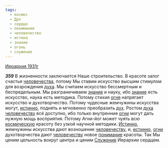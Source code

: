 ```yaml
---
tags:
  - космос
  - Дух
  - сердце
  - понимание
  - человечество
  - истина
  - знание
  - огонь
  - служение
---
```


[Иерархия 1931г](/agni/1931)

___359___
В жизненности заключается Наше строительство. В красоте залог счастья [человечества](/tag/#человечество), потому Мы ставим искусство высшим стимулом для возрождения [духа](/tag/#Дух). Мы считаем искусство бессмертным и беспредельным. Мы разграничиваем [знание](/tag/#знание) и науку, ибо [знание](/tag/#знание) есть искусство, наука есть методика. Потому стихия [огня](/tag/#огонь) напрягает искусство и духотворчество. Потому чудесные жемчужины искусства могут, [истинно](/tag/#истина), поднять и мгновенно преобразить [дух](/tag/#Дух). Ростом [духа](/tag/#Дух) [человечеству](/tag/#человечество) всё доступно, ибо только внутренние [огни](/tag/#огонь) могут дать нужную мощь восприятия. Потому Агни-йог может чуять всю [космическую](/tag/#космос) красоту без узкой научной методики. [Истинно](/tag/#истина), жемчужины искусства дают возношение [человечеству](/tag/#человечество), и, [истинно](/tag/#истина), [огни](/tag/#огонь) духотворчества дают [человечеству](/tag/#человечество) новое [понимание](/tag/#понимание) красоты. Так Мы ценим цельность вокруг центра и ценим [Служение](/tag/#служение) Иерархии сердцем.   

